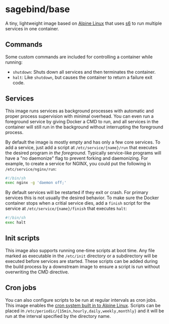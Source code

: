 # sagebind/base
A tiny, lightweight image based on [Alpine Linux][alpine] that uses [s6] to run multiple services in one container.

## Commands
Some custom commands are included for controlling a container while running:

- `shutdown`: Shuts down all services and then terminates the container.
- `halt`: Like `shutdown`, but causes the container to return a failure exit code.

## Services
This image runs services as background processes with automatic and proper process supervision with minimal overhead. You can even run a foreground service by giving Docker a CMD to run, and all services in the container will still run in the background without interrupting the foreground process.

By default the image is mostly empty and has only a few core services. To add a service, just add a script at `/etc/service/{name}/run` that executes the desired program _in the foreground_. Typically service-like programs will have a "no daemonize" flag to prevent forking and daemonizing. For example, to create a service for NGINX, you could put the following in `/etc/service/nginx/run`:

```sh
#!/bin/sh
exec nginx -g 'daemon off;'
```

By default services will be restarted if they exit or crash. For primary services this is not usually the desired behavior. To make sure the Docker container stops when a critial service dies, add a `finish` script for the service at `/etc/service/{name}/finish` that executes `halt`:

```sh
#!/bin/sh
exec halt
```

## Init scripts
This image also supports running one-time scripts at boot time. Any file marked as executable in the `/etc/init` directory or a subdirectory will be executed before services are started. These scripts can be added during the build process by a downstream image to ensure a script is run without overwriting the CMD directive.

## Cron jobs
You can also configure scripts to be run at regular intervals as cron jobs. This image enables the [cron system built in to Alpine Linux](https://wiki.alpinelinux.org/wiki/Alpine_Linux:FAQ#My_cron_jobs_don.27t_run.3F). Scripts can be placed in `/etc/periodic/{15min,hourly,daily,weekly,monthly}` and it will be run at the interval specified by the directory name.


[alpine]: https://www.alpinelinux.org
[s6]: http://skarnet.org/software/s6/
